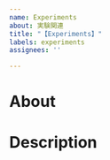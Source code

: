 ```yaml
---
name: Experiments
about: 実験関連
title: "【Experiments】"
labels: experiments
assignees: ''

---
```


# About

# Description
